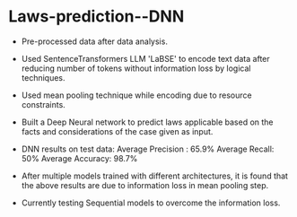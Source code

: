 # Laws-prediction--DNN

- Pre-processed data after data analysis.
- Used SentenceTransformers LLM 'LaBSE' to encode text data after reducing number of tokens without information loss by logical techniques.
- Used mean pooling technique while encoding due to resource constraints.
- Built a Deep Neural network to predict laws applicable based on the facts and considerations of the case given as input.
- DNN results on test data: 
Average Precision : 65.9%
Average Recall: 50%
Average Accuracy: 98.7%
- After multiple models trained with different architectures, it is found that the above results are due to information loss in mean pooling step.

- Currently testing Sequential models to overcome the information loss.